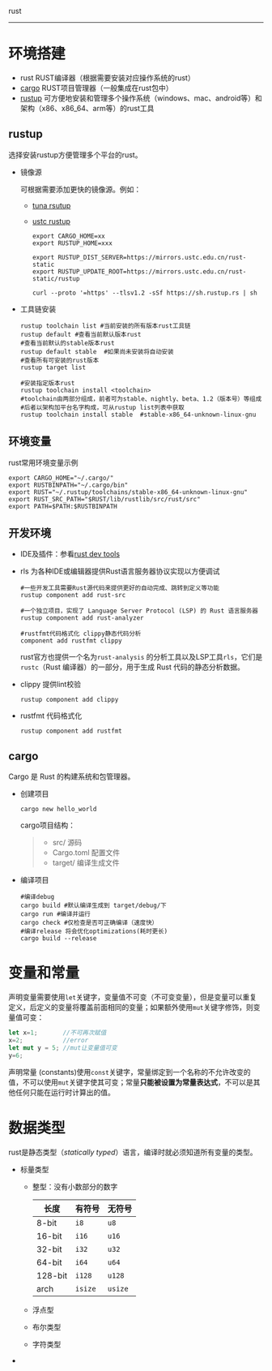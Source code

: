 rust

---

# 环境搭建

- rust  RUST编译器（根据需要安装对应操作系统的rust）
- [cargo](https://crates.io/)  RUST项目管理器（一般集成在rust包中）
- [rustup](https://www.rustup.rs/)  可方便地安装和管理多个操作系统（windows、mac、android等）和架构（x86、x86_64、arm等）的rust工具



## rustup

选择安装rustup方便管理多个平台的rust。

- 镜像源

  可根据需要添加更快的镜像源。例如：
  - [tuna rsutup](https://mirror.tuna.tsinghua.edu.cn/help/rustup/)

  - [ustc rustup](https://mirrors.ustc.edu.cn/help/rust-static.html)

    ```shell
    export CARGO_HOME=xx
    export RUSTUP_HOME=xxx
    
    export RUSTUP_DIST_SERVER=https://mirrors.ustc.edu.cn/rust-static
    export RUSTUP_UPDATE_ROOT=https://mirrors.ustc.edu.cn/rust-static/rustup
    
    curl --proto '=https' --tlsv1.2 -sSf https://sh.rustup.rs | sh
    ```

  

- 工具链安装

  ```shell
  rustup toolchain list #当前安装的所有版本rust工具链
  rustup default #查看当前默认版本rust
  #查看当前默认的stable版本rust
  rustup default stable  #如果尚未安装将自动安装
  #查看所有可安装的rust版本
  rustup target list
  
  #安装指定版本rust
  rustup toolchain install <toolchain>
  #toolchain由两部分组成，前者可为stable、nightly、beta、1.2（版本号）等组成
  #后者以架构加平台名字构成，可从rustup list列表中获取
  rustup toolchain install stable  #stable-x86_64-unknown-linux-gnu
  ```



## 环境变量

rust常用环境变量示例

```shell
export CARGO_HOME="~/.cargo/"
export RUSTBINPATH="~/.cargo/bin"
export RUST="~/.rustup/toolchains/stable-x86_64-unknown-linux-gnu"
export RUST_SRC_PATH="$RUST/lib/rustlib/src/rust/src"
export PATH=$PATH:$RUSTBINPATH
```



## 开发环境

- IDE及插件：参看[rust dev tools](https://www.rust-lang.org/zh-CN/tools)

- rls  为各种IDE或编辑器提供Rust语言服务器协议实现以方便调试

  ```shell
  #一些开发工具需要Rust源代码来提供更好的自动完成、跳转到定义等功能
  rustup component add rust-src
  
  #一个独立项目，实现了 Language Server Protocol (LSP) 的 Rust 语言服务器
  rustup component add rust-analyzer
  
  #rustfmt代码格式化 clippy静态代码分析
  component add rustfmt clippy
  ```

  rust官方也提供一个名为`rust-analysis` 的分析工具以及LSP工具`rls`，它们是 `rustc`（Rust 编译器）的一部分，用于生成 Rust 代码的静态分析数据。

- clippy  提供lint校验

  ```shell
  rustup component add clippy
  ```

- rustfmt  代码格式化

  ```shell
  rustup component add rustfmt
  ```

  


## cargo

Cargo 是 Rust 的构建系统和包管理器。

- 创建项目

  ```shell
  cargo new hello_world
  ```

  cargo项目结构：

  > - src/  源码
  > - Cargo.toml  配置文件
  > - target/  编译生成文件

- 编译项目

  ```shell
  #编译debug
  cargo build #默认编译生成到 target/debug/下
  cargo run #编译并运行
  cargo check #仅检查是否可正确编译（速度快）
  #编译release 将会优化optimizations(耗时更长)
  cargo build --release
  ```




# 变量和常量

声明变量需要使用`let`关键字，变量值不可变（不可变变量），但是变量可以重复定义，后定义的变量将覆盖前面相同的变量；如果额外使用`mut`关键字修饰，则变量值可变：

```rust
let x=1;       //不可再次赋值
x=2;           //error
let mut y = 5; //mut让变量值可变
y=6;
```



声明常量 (constants)使用`const`关键字，常量绑定到一个名称的不允许改变的值，不可以使用`mut`关键字使其可变；常量**只能被设置为常量表达式**，不可以是其他任何只能在运行时计算出的值。



# 数据类型

rust是静态类型（*statically typed*）语言，编译时就必须知道所有变量的类型。

- 标量类型

  - 整型：没有小数部分的数字

    | 长度    | 有符号  | 无符号  |
    | ------- | ------- | ------- |
    | 8-bit   | `i8`    | `u8`    |
    | 16-bit  | `i16`   | `u16`   |
    | 32-bit  | `i32`   | `u32`   |
    | 64-bit  | `i64`   | `u64`   |
    | 128-bit | `i128`  | `u128`  |
    | arch    | `isize` | `usize` |

  - 浮点型

  - 布尔类型

  - 字符类型

- 
